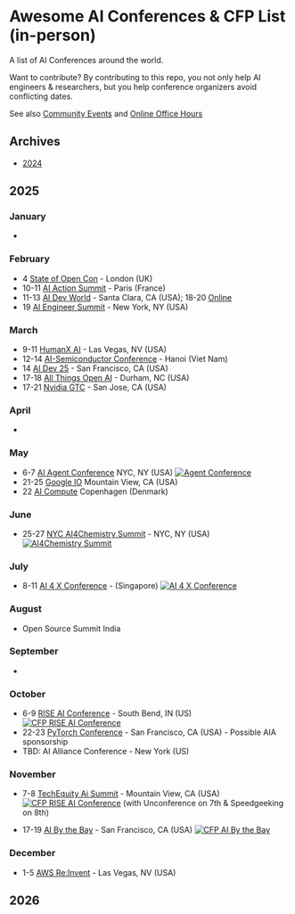 
# Awesome AI Conferences & CFP List (in-person)

A list of AI Conferences around the world. 

Want to contribute? By contributing to this repo, you not only help AI engineers & researchers, but you help conference organizers avoid conflicting dates.

See also [Community Events](readme.md) and [Online Office Hours](../online/office-hours.md)

## Archives

* [2024](archives/2024.md)

## 2025

### January
* 

### February
* 4 [State of Open Con](https://stateofopencon.com) - London (UK)
* 10-11 [AI Action Summit](https://www.elysee.fr/en/sommet-pour-l-action-sur-l-ia) - Paris (France)
* 11-13 [AI Dev World](https://aidevworld.com) - Santa Clara, CA (USA); 18-20 [Online](https://aidevworld.com)
* 19 [AI Engineer Summit](https://www.ai.engineer/summit/2025) - New York, NY (USA)

### March
* 9-11 [HumanX AI](https://www.humanx.co) - Las Vegas, NV (USA)
* 12-14 [AI-Semiconductor Conference](https://www.aisc.events) - Hanoi (Viet Nam)
* 14 [AI Dev 25](https://ai-dev.deeplearning.ai/) - San Francisco, CA (USA)
* 17-18 [All Things Open AI](https://allthingsopen.ai/) - Durham, NC (USA)
* 17-21 [Nvidia GTC](https://www.nvidia.com/gtc/) - San Jose, CA (USA)

### April
*

### May
* 6-7 [AI Agent Conference](https://agentconference.com) NYC, NY (USA) <a href="https://agentconference.com/#speakers"><img alt="Agent Conference" src="https://img.shields.io/static/v1?label=CFP&message=until%2015-February-2025&color=red"></a>
* 21-25 [Google IO](https://io.google/2025/) Mountain View, CA (USA)
* 22 [AI Compute](https://events.economist.com/ai-compute/) Copenhagen (Denmark)

### June
* 25-27 [NYC AI4Chemistry Summit](https://wp.nyu.edu/sccpc/nyc-ai4chemistry-summit) - NYC, NY (USA) <a href="https://wp.nyu.edu/sccpc/abstract-submission/"><img alt="AI4Chemistry Summit" src="https://img.shields.io/static/v1?label=CFP&message=until%201-May-2025&color=red"></a>



### July
* 8-11 [AI 4 X Conference](https://ai4x.cc) - (Singapore) <a href="https://ai4x.cc/submission/"><img alt="AI 4 X Conference" src="https://img.shields.io/static/v1?label=CFP&message=until%2028-Feb-2025&color=red"></a> 

### August
* Open Source Summit India 

### September
*

### October
* 6-9 [RISE AI Conference](https://lucyinstitute.nd.edu/news-events/rise-ai-society-conference/) - South Bend, IN (US) <a href="https://lucyinstitute.nd.edu/news-events/rise-ai-society-conference/rise-ai-conference-2025-call-for-submissions/"><img alt="CFP RISE AI Conference" src="https://img.shields.io/static/v1?label=CFP&message=until%2025-March-2025&color=red"></a>
* 22-23 [PyTorch Conference](https://events.linuxfoundation.org/pytorch-conference/) - San Francisco, CA (USA) - Possible AIA sponsorship
* TBD: AI Alliance Conference - New York (US) 

### November
* 7-8 [TechEquity Ai Summit](https://techequity-ai.org) - Mountain View, CA (USA) <a href="https://techequity-ai.org/become-a-speaker/"><img alt="CFP RISE AI Conference" src="https://img.shields.io/static/v1?label=CFP&message=until%2031-July-2025&color=red"></a> (with Unconference on 7th & Speedgeeking on 8th)



* 17-19 [AI By the Bay](https://ai.bythebay.io/) - San Francisco, CA (USA) <a href="https://sessionize.com/by-the-bay"><img alt="CFP AI By the Bay" src="https://img.shields.io/static/v1?label=CFP&message=until%2014-March-2025&color=red"></a>


### December
* 1-5 [AWS Re:Invent](https://reinvent.awsevents.com) - Las Vegas, NV (USA)

## 2026
